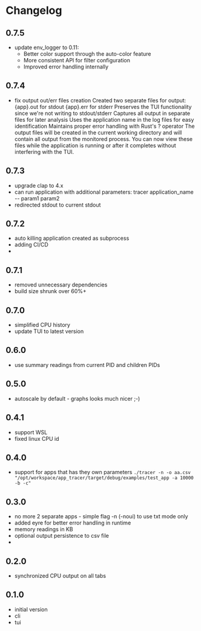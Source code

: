 # Changelog


## 0.7.5
- update env_logger to 0.11:
    - Better color support through the auto-color feature
    - More consistent API for filter configuration
    - Improved error handling internally

## 0.7.4
- fix output out/err files creation
Created two separate files for output:
{app}.out for stdout
{app}.err for stderr
Preserves the TUI functionality since we're not writing to stdout/stderr
Captures all output in separate files for later analysis
Uses the application name in the log files for easy identification
Maintains proper error handling with Rust's ? operator
The output files will be created in the current working directory and will contain all output from the monitored process. You can now view these files while the application is running or after it completes without interfering with the TUI.

## 0.7.3
- upgrade clap to 4.x 
- can run application with additional parameters: tracer application_name -- param1 param2
- redirected stdout to current stdout

## 0.7.2
- auto killing application created as subprocess
- adding CI/CD
- 
## 0.7.1
- removed unnecessary dependencies
- build size shrunk over 60%+

## 0.7.0
- simplified CPU history
- update TUI to latest version

## 0.6.0
- use summary readings from current PID and children PIDs

## 0.5.0
- autoscale by default - graphs looks much nicer ;-)

## 0.4.1
- support WSL
- fixed linux CPU id 

## 0.4.0
- support for apps that has they own parameters 
```./tracer -n -o aa.csv "/opt/workspace/app_tracer/target/debug/examples/test_app -a 10000 -b -c"```

## 0.3.0 
- no more 2 separate apps - simple flag -n (-noui) to use txt mode only
- added eyre for better error handling in runtime
- memory readings in KB
- optional output persistence to csv file
- 
## 0.2.0
- synchronized CPU output on all tabs

## 0.1.0
 - initial version
 - cli 
 - tui